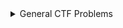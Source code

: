 <details><summary>General CTF Problems</summary>
<!-- 
  1. [General Skills](./General_CTF/1.FANTASY_CTF.md)
  2. [Rust Fixme3](./General_CTF/2.Rust_Fixme3.md)
 -->

</details>